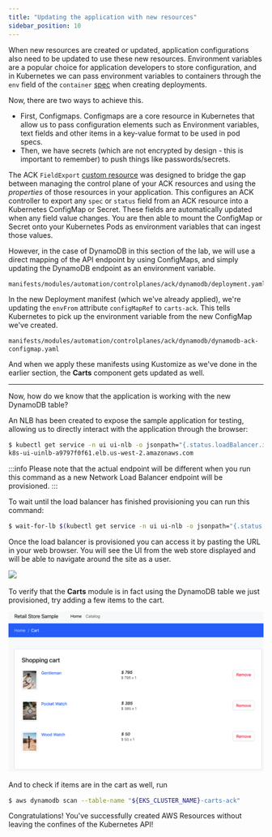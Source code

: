 ```yaml
---
title: "Updating the application with new resources"
sidebar_position: 10
---
```


When new resources are created or updated, application configurations also need to be updated to use these new resources. Environment variables are a popular choice for application developers to store configuration, and in Kubernetes we can pass environment variables to containers through the `env` field of the `container` [spec](https://kubernetes.io/docs/tasks/inject-data-application/define-environment-variable-container/) when creating deployments.

Now, there are two ways to achieve this.

- First, Configmaps. Configmaps are a core resource in Kubernetes that allow us to pass configuration elements such as Environment variables, text fields and other items in a key-value format to be used in pod specs.
- Then, we have secrets (which are not encrypted by design - this is important to remember) to push things like passwords/secrets.

The ACK `FieldExport` [custom resource](https://aws-controllers-k8s.github.io/community/docs/user-docs/field-export/) was designed to bridge the gap between managing the control plane of your ACK resources and using the _properties_ of those resources in your application. This configures an ACK controller to export any `spec` or `status` field from an ACK resource into a Kubernetes ConfigMap or Secret. These fields are automatically updated when any field value changes. You are then able to mount the ConfigMap or Secret onto your Kubernetes Pods as environment variables that can ingest those values.

However, in the case of DynamoDB in this section of the lab, we will use a direct mapping of the API endpoint by using ConfigMaps, and simply updating the DynamoDB endpoint as an environment variable.

```file
manifests/modules/automation/controlplanes/ack/dynamodb/deployment.yaml
```

In the new Deployment manifest (which we've already applied), we're updating the `envFrom` attribute `configMapRef` to `carts-ack`. This tells Kubernetes to pick up the environment variable from the new ConfigMap we've created.

```file
manifests/modules/automation/controlplanes/ack/dynamodb/dynamodb-ack-configmap.yaml
```

And when we apply these manifests using Kustomize as we've done in the earlier section, the **Carts** component gets updated as well.

---

Now, how do we know that the application is working with the new DynamoDB table?

An NLB has been created to expose the sample application for testing, allowing us to directly interact with the application through the browser:

```bash
$ kubectl get service -n ui ui-nlb -o jsonpath="{.status.loadBalancer.ingress[*].hostname}{'\n'}"
k8s-ui-uinlb-a9797f0f61.elb.us-west-2.amazonaws.com
```

:::info
Please note that the actual endpoint will be different when you run this command as a new Network Load Balancer endpoint will be provisioned.
:::

To wait until the load balancer has finished provisioning you can run this command:

```bash timeout=610
$ wait-for-lb $(kubectl get service -n ui ui-nlb -o jsonpath="{.status.loadBalancer.ingress[*].hostname}{'\n'}")
```

Once the load balancer is provisioned you can access it by pasting the URL in your web browser. You will see the UI from the web store displayed and will be able to navigate around the site as a user.

<Browser url="http://k8s-ui-uinlb-a9797f0f61.elb.us-west-2.amazonaws.com">
<img src={require('@site/static/img/sample-app-screens/home.png').default}/>
</Browser>

To verify that the **Carts** module is in fact using the DynamoDB table we just provisioned, try adding a few items to the cart.

![Cart screenshot](./assets/cart-items-present.png)

And to check if items are in the cart as well, run

```bash
$ aws dynamodb scan --table-name "${EKS_CLUSTER_NAME}-carts-ack"
```

Congratulations! You've successfully created AWS Resources without leaving the confines of the Kubernetes API!

